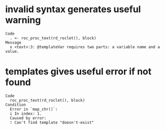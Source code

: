 # invalid syntax generates useful warning

    Code
      . <- roc_proc_text(rd_roclet(), block)
    Message
      x <text>:3: @templateVar requires two parts: a variable name and a value.

# templates gives useful error if not found

    Code
      roc_proc_text(rd_roclet(), block)
    Condition
      Error in `map_chr()`:
      i In index: 1.
      Caused by error:
      ! Can't find template "doesn't-exist"

